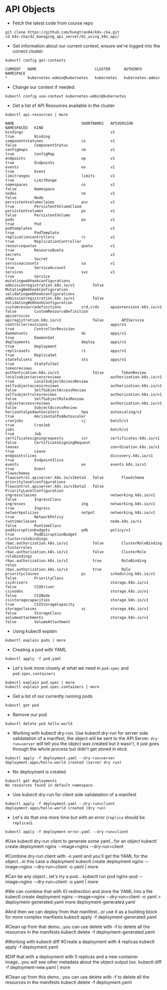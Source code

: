 # API Objects

- Fetch the latest code from course repo
```
git clone https://github.com/hungtran84/k8s-cka.git
cd k8s-cka/d2_managing_api_server/01_using_k8s_api/
```

- Get information about our current context, ensure we're logged into the correct cluster.
```
kubectl config get-contexts

CURRENT   NAME                          CLUSTER      AUTHINFO           NAMESPACE
*         kubernetes-admin@kubernetes   kubernetes   kubernetes-admin 
```

- Change our context if needed.
```
kubectl config use-context kubernetes-admin@kubernetes
```


- Get a list of API Resources available in the cluster
```
kubectl api-resources | more

NAME                              SHORTNAMES   APIVERSION                             NAMESPACED   KIND
bindings                                       v1                                     true         Binding
componentstatuses                 cs           v1                                     false        ComponentStatus
configmaps                        cm           v1                                     true         ConfigMap
endpoints                         ep           v1                                     true         Endpoints
events                            ev           v1                                     true         Event
limitranges                       limits       v1                                     true         LimitRange
namespaces                        ns           v1                                     false        Namespace
nodes                             no           v1                                     false        Node
persistentvolumeclaims            pvc          v1                                     true         PersistentVolumeClaim
persistentvolumes                 pv           v1                                     false        PersistentVolume
pods                              po           v1                                     true         Pod
podtemplates                                   v1                                     true         PodTemplate
replicationcontrollers            rc           v1                                     true         ReplicationController
resourcequotas                    quota        v1                                     true         ResourceQuota
secrets                                        v1                                     true         Secret
serviceaccounts                   sa           v1                                     true         ServiceAccount
services                          svc          v1                                     true         Service
mutatingwebhookconfigurations                  admissionregistration.k8s.io/v1        false        MutatingWebhookConfiguration
validatingwebhookconfigurations                admissionregistration.k8s.io/v1        false        ValidatingWebhookConfiguration
customresourcedefinitions         crd,crds     apiextensions.k8s.io/v1                false        CustomResourceDefinition
apiservices                                    apiregistration.k8s.io/v1              false        APIService
controllerrevisions                            apps/v1                                true         ControllerRevision
daemonsets                        ds           apps/v1                                true         DaemonSet
deployments                       deploy       apps/v1                                true         Deployment
replicasets                       rs           apps/v1                                true         ReplicaSet
statefulsets                      sts          apps/v1                                true         StatefulSet
tokenreviews                                   authentication.k8s.io/v1               false        TokenReview
localsubjectaccessreviews                      authorization.k8s.io/v1                true         LocalSubjectAccessReview
selfsubjectaccessreviews                       authorization.k8s.io/v1                false        SelfSubjectAccessReview
selfsubjectrulesreviews                        authorization.k8s.io/v1                false        SelfSubjectRulesReview
subjectaccessreviews                           authorization.k8s.io/v1                false        SubjectAccessReview
horizontalpodautoscalers          hpa          autoscaling/v2                         true         HorizontalPodAutoscaler
cronjobs                          cj           batch/v1                               true         CronJob
jobs                                           batch/v1                               true         Job
certificatesigningrequests        csr          certificates.k8s.io/v1                 false        CertificateSigningRequest
leases                                         coordination.k8s.io/v1                 true         Lease
endpointslices                                 discovery.k8s.io/v1                    true         EndpointSlice
events                            ev           events.k8s.io/v1                       true         Event
flowschemas                                    flowcontrol.apiserver.k8s.io/v1beta3   false        FlowSchema
prioritylevelconfigurations                    flowcontrol.apiserver.k8s.io/v1beta3   false        PriorityLevelConfiguration
ingressclasses                                 networking.k8s.io/v1                   false        IngressClass
ingresses                         ing          networking.k8s.io/v1                   true         Ingress
networkpolicies                   netpol       networking.k8s.io/v1                   true         NetworkPolicy
runtimeclasses                                 node.k8s.io/v1                         false        RuntimeClass
poddisruptionbudgets              pdb          policy/v1                              true         PodDisruptionBudget
clusterrolebindings                            rbac.authorization.k8s.io/v1           false        ClusterRoleBinding
clusterroles                                   rbac.authorization.k8s.io/v1           false        ClusterRole
rolebindings                                   rbac.authorization.k8s.io/v1           true         RoleBinding
roles                                          rbac.authorization.k8s.io/v1           true         Role
priorityclasses                   pc           scheduling.k8s.io/v1                   false        PriorityClass
csidrivers                                     storage.k8s.io/v1                      false        CSIDriver
csinodes                                       storage.k8s.io/v1                      false        CSINode
csistoragecapacities                           storage.k8s.io/v1                      true         CSIStorageCapacity
storageclasses                    sc           storage.k8s.io/v1                      false        StorageClass
volumeattachments                              storage.k8s.io/v1                      false        VolumeAttachment
```

- Using kubectl explain
```
kubectl explain pods | more
```

- Creating a pod with YAML
```
kubectl apply -f pod.yaml
```

- Let's look more closely at what we need in `pod.spec` and `pod.spec.containers`
```
kubectl explain pod.spec | more
kubectl explain pod.spec.containers | more
```

- Get a list of our currently running pods
```
kubectl get pod 
```

- Remove our pod
```
kubectl delete pod hello-world
```

- Working with kubectl dry-run.
Use kubectl dry-run for server side validatation of a manifest, the object will be sent to the API Server.
`dry-run=server` will tell you the object was created but it wasn't, 
it just goes through the whole process but didn't get stored in etcd.
```
kubectl apply -f deployment.yaml --dry-run=server
deployment.apps/hello-world created (server dry run)
```

- No deployment is created
```
kubectl get deployments
No resources found in default namespace.
```

- Use kubectl dry-run for client side validatation of a manifest
```
kubectl apply -f deployment.yaml --dry-run=client
deployment.apps/hello-world created (dry run)
```

- Let's do that one more time but with an error (`replica` should be `replicas`).
```
kubectl apply -f deployment-error.yaml --dry-run=client
```

#Use kubectl dry-run client to generate some yaml...for an object
kubectl create deployment nginx --image=nginx --dry-run=client


#Combine dry-run client with -o yaml and you'll get the YAML for the object...in this case a deployment
kubectl create deployment nginx --image=nginx --dry-run=client -o yaml | more


#Can be any object...let's try a pod...
kubectl run pod nginx-pod --image=nginx --dry-run=client -o yaml | more


#We can combine that with IO redirection and store the YAML into a file
kubectl create deployment nginx --image=nginx --dry-run=client -o yaml > deployment-generated.yaml
more deployment-generated.yaml


#And then we can deploy from that manifest...or use it as a building block for more complex manfiests
kubectl apply -f deployment-generated.yaml


#Clean up from that demo...you can use delete with -f to delete all the resources in the manifests
kubectl delete -f deployment-generated.yaml




#Working with kubectl diff
#Create a deployment with 4 replicas
kubectl apply -f deployment.yaml


#Diff that with a deployment with 5 replicas and a new container image...you will see other metadata about the object output too.
kubectl diff -f deployment-new.yaml | more


#Clean up from this demo...you can use delete with -f to delete all the resources in the manifests
kubectl delete -f deployment.yaml